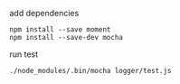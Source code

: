 add dependencies
```
npm install --save moment
npm install --save-dev mocha
```
run test
```
./node_modules/.bin/mocha logger/test.js
```
